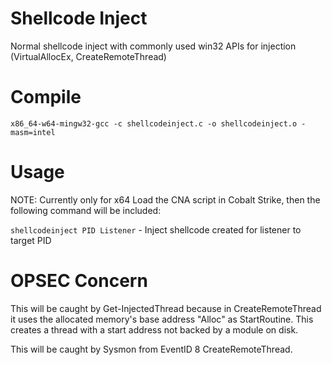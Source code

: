 # Shellcode Inject

Normal shellcode inject with commonly used win32 APIs for injection (VirtualAllocEx, CreateRemoteThread)


# Compile
`x86_64-w64-mingw32-gcc -c shellcodeinject.c -o shellcodeinject.o -masm=intel`

# Usage

NOTE: Currently only for x64
Load the CNA script in Cobalt Strike, then the following command will be included:

`shellcodeinject PID Listener` - Inject shellcode created for listener to target PID

# OPSEC Concern

This will be caught by Get-InjectedThread because in CreateRemoteThread it uses the allocated memory's base address "Alloc" as StartRoutine.
This creates a thread with a start address not backed by a module on disk.

This will be caught by Sysmon from EventID 8 CreateRemoteThread.

